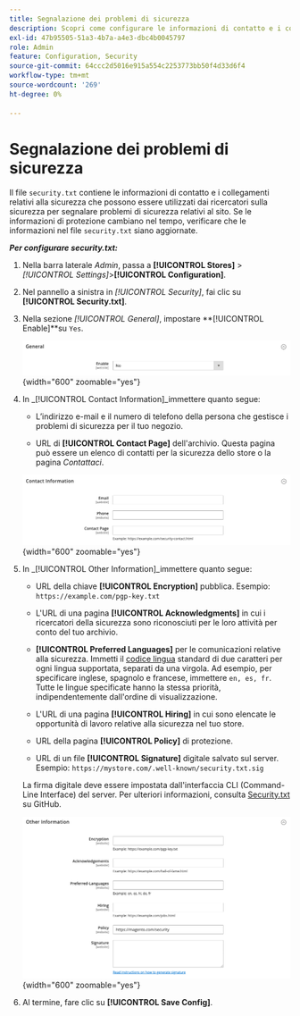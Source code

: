 ```yaml
---
title: Segnalazione dei problemi di sicurezza
description: Scopri come configurare le informazioni di contatto e i collegamenti relativi alla sicurezza che possono essere utilizzati dai ricercatori sulla sicurezza per segnalare i problemi di sicurezza relativi al sito.
exl-id: 47b95505-51a3-4b7a-a4e3-dbc4b0045797
role: Admin
feature: Configuration, Security
source-git-commit: 64ccc2d5016e915a554c2253773bb50f4d33d6f4
workflow-type: tm+mt
source-wordcount: '269'
ht-degree: 0%

---
```


# Segnalazione dei problemi di sicurezza

Il file `security.txt` contiene le informazioni di contatto e i collegamenti relativi alla sicurezza che possono essere utilizzati dai ricercatori sulla sicurezza per segnalare problemi di sicurezza relativi al sito. Se le informazioni di protezione cambiano nel tempo, verificare che le informazioni nel file `security.txt` siano aggiornate.

**_Per configurare security.txt:_**

1. Nella barra laterale _Admin_, passa a **[!UICONTROL Stores]** > _[!UICONTROL Settings]_>**[!UICONTROL Configuration]**.

1. Nel pannello a sinistra in _[!UICONTROL Security]_, fai clic su **[!UICONTROL Security.txt]**.

1. Nella sezione _[!UICONTROL General]_, impostare **[!UICONTROL Enable]**su `Yes`.

   ![Configurazione generale della sicurezza](../configuration-reference/security/assets/txt-general.png){width="600" zoomable="yes"}

1. In _[!UICONTROL Contact Information]_immettere quanto segue:

   - L’indirizzo e-mail e il numero di telefono della persona che gestisce i problemi di sicurezza per il tuo negozio.

   - URL di **[!UICONTROL Contact Page]** dell&#39;archivio. Questa pagina può essere un elenco di contatti per la sicurezza dello store o la pagina _Contattaci_.

   ![Configurazione informazioni di contatto](../configuration-reference/security/assets/txt-contact-info.png){width="600" zoomable="yes"}

1. In _[!UICONTROL Other Information]_immettere quanto segue:

   - URL della chiave **[!UICONTROL Encryption]** pubblica. Esempio: `https://example.com/pgp-key.txt`

   - L&#39;URL di una pagina **[!UICONTROL Acknowledgments]** in cui i ricercatori della sicurezza sono riconosciuti per le loro attività per conto del tuo archivio.

   - **[!UICONTROL Preferred Languages]** per le comunicazioni relative alla sicurezza. Immetti il [codice lingua](https://en.wikipedia.org/wiki/List_of_ISO_639-1_codes) standard di due caratteri per ogni lingua supportata, separati da una virgola. Ad esempio, per specificare inglese, spagnolo e francese, immettere `en, es, fr`. Tutte le lingue specificate hanno la stessa priorità, indipendentemente dall&#39;ordine di visualizzazione.

   - L&#39;URL di una pagina **[!UICONTROL Hiring]** in cui sono elencate le opportunità di lavoro relative alla sicurezza nel tuo store.

   - URL della pagina **[!UICONTROL Policy]** di protezione.

   - URL di un file **[!UICONTROL Signature]** digitale salvato sul server. Esempio: `https://mystore.com/.well-known/security.txt.sig`

   La firma digitale deve essere impostata dall&#39;interfaccia CLI (Command-Line Interface) del server. Per ulteriori informazioni, consulta [Security.txt](https://github.com/magento/security-package/blob/1.0-develop/Securitytxt/README.md) su GitHub.

   ![Altre informazioni](../configuration-reference/security/assets/txt-other-info.png){width="600" zoomable="yes"}

1. Al termine, fare clic su **[!UICONTROL Save Config]**.
